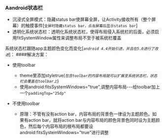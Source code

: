 ### Aandroid状态栏
+ 沉浸式全屏模式：隐藏status bar使屏幕全屏，让Activity接收所有（整个屏幕）的触摸事件[`全屏时隐藏status bar，点击屏幕后显示status bar`]
+ 透明化系统状态栏：透明化系统状态栏，使得布局侵入系统栏的后面，必须启用fitSystemWindow属性来调整布局不至于被系统栏覆盖

系统状态栏跟随app主题颜色变化而变化[*`android 4.4开始引进，并且在5.0进行了改进`*]：
####解决方案：
+ 使用toolbar
	+ theme里添加style<item name="android:windowTranslucentStatus">true</item>(*`包含toolbar的内容布局就可以扩展至系统状态栏，状态栏会覆盖在toolbar上`*)
	+ 使用android:fitsSystemWindows="true",调整内容布局---给toolbar加上一个`paddingTop="25dp"` 

+ 不使用toolbar
	+ 原理：不管有没有action bar，内容布局的背景色一律设为主题颜色。如果有action bar，就将action bar与内容布局的颜色背景色同时设为主题颜色，然后每个内容布局的根布局都要设android:fitsSystemWindows="true"进行调整
 
